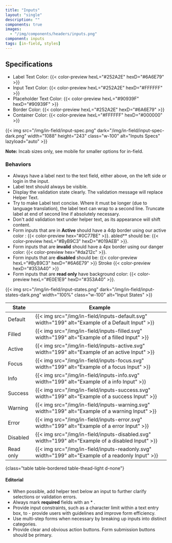 ```yaml
---
title: "Inputs"
layout: "single"
description: ""
components: true
images:
  - "/img/components/headers/inputs.png"
component: inputs
tags: [in-field, styles]
---
```


## Specifications

- Label Text Color: {{< color-preview hexL="#252A2E" hexD="#6A6E79" >}}
- Input Text Color: {{< color-preview hexL="#252A2E" hexD="#FFFFFF" >}}
- Placeholder Text Color: {{< color-preview hexL="#90939F" hexD="#90939F" >}}
- Border Color: {{< color-preview hexL="#252A2E" hexD="#6A6E79" >}}
- Container Color: {{< color-preview hexL="#FFFFFF" hexD="#000000" >}}

{{< img src="/img/in-field/input-spec.png" dark="/img/in-field/input-spec-dark.png" width="1088" height="243" class="w-100" alt="Inputs Specs" lazyload="auto" >}}

**Note:** Incab sizes only, see mobile for smaller options for in-field.

### Behaviors

- Always have a label next to the text field, either above, on the left side or login in the input.
- Label text should always be visible.
- Display the validation state clearly. The validation message will replace Helper Text.
- Try to make Label text concise. Where it must be longer (due to language translation), the label text can wrap to a second line. Truncate label at end of second line if absolutely necessary.
- Don't add validation text under helper text, as its appearance will shift content.
- Form inputs that are in **Active** should have a 4dp border using our active color : {{< color-preview hex="#0C77BE" >}}. abled\*\* should be: {{< color-preview hexL="#ByB9C3" hexD="#019AEB" >}}.
- Form inputs that are **invalid** should have a 4px border using our danger color: {{< color-preview hex="#da212c" >}}.
- Form inputs that are **disabled** should be: {{< color-preview hexL="#ByB9C3" hexD="#6A6E79" >}} Stroke {{< color-preview hexD="#353A40" >}}
- Form inputs that are **read only** have background color: {{< color-preview hexL="#E0E1E9" hexD="#353A40" >}}.

{{< img src="/img/in-field/input-states.png" dark="/img/in-field/input-states-dark.png" width="100%" class="w-100" alt="Input States" >}}

<!-- prettier-ignore-start -->
| State     | Example                                                                                           |
| --------- | ------------------------------------------------------------------------------------------------- |
| Default   | {{< img src="/img/in-field/inputs-default.svg" width="199" alt="Example of a Default Input" >}}   |
| Filled    | {{< img src="/img/in-field/inputs-filled.svg" width="199" alt="Example of a filled Input" >}}     |
| Active    | {{< img src="/img/in-field/inputs-active.svg" width="199" alt="Example of an active Input" >}}    |
| Focus     | {{< img src="/img/in-field/inputs-focus.svg" width="199" alt="Example of a focus Input" >}}       |
| Info      | {{< img src="/img/in-field/inputs-info.svg" width="199" alt="Example of a info Input" >}}         |
| Success   | {{< img src="/img/in-field/inputs-success.svg" width="199" alt="Example of a success Input" >}}   |
| Warning   | {{< img src="/img/in-field/inputs-warning.svg" width="199" alt="Example of a warning Input" >}}   |
| Error     | {{< img src="/img/in-field/inputs-error.svg" width="199" alt="Example of a error Input" >}}       |
| Disabled  | {{< img src="/img/in-field/inputs-disabled.svg" width="199" alt="Example of a disabled Input" >}} |
| Read only | {{< img src="/img/in-field/inputs-readonly.svg" width="199" alt="Example of a readonly Input" >}} |
{class="table table-bordered table-thead-light d-none"}
<!-- prettier-ignore-end -->

#### Editorial

- When possible, add helper text below an input to further clarify selections or validation errors.
- Always mark **required** fields with an \* .
- Provide input constraints, such as a character limit within a text entry box, to - provide users with guidelines and improve form efficiency.
- Use multi-step forms when necessary by breaking up inputs into distinct categories.
- Provide clear and obvious action buttons. Form submission buttons should be primary.
